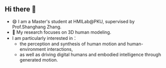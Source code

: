 ## Hi there 👋

<!--
**hengyuan-zhang-0/hengyuan-zhang-0** is a ✨ _special_ ✨ repository because its `README.md` (this file) appears on your GitHub profile.

Here are some ideas to get you started:

- 🔭 I’m currently working on ...
- 🌱 I’m currently learning ...
- 👯 I’m looking to collaborate on ...
- 🤔 I’m looking for help with ...
- 💬 Ask me about ...
- 📫 How to reach me: ...
- 😄 Pronouns: ...
- ⚡ Fun fact: ...
-->

- 😄 I am a Master's student at HMILab@PKU, supervised by Prof.Shanghang Zhang.
- 🤔 My research focuses on 3D human modeling.
- I am particularly interested in：
  - the perception and synthesis of human motion and human-environment interactions,
  - as well as driving digital humans and embodied intelligence through generated motion.

